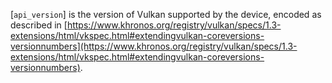 [`api_version`] is the version of Vulkan supported by the device,
encoded as described in [https://www.khronos.org/registry/vulkan/specs/1.3-extensions/html/vkspec.html#extendingvulkan-coreversions-versionnumbers](https://www.khronos.org/registry/vulkan/specs/1.3-extensions/html/vkspec.html#extendingvulkan-coreversions-versionnumbers).